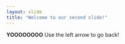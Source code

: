```yaml
---
layout: slide
title: "Welcome to our second slide!"
---
```

**YOOOOOOOO**
Use the left arrow to go back!
